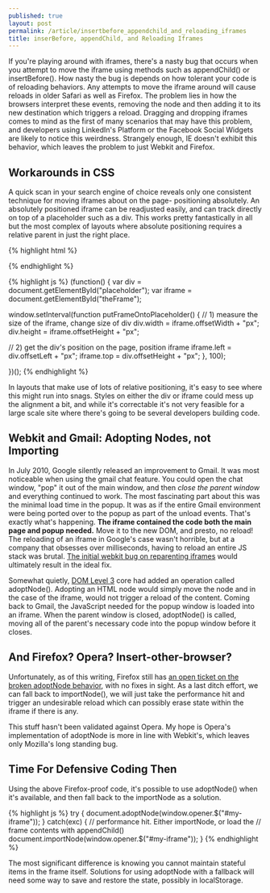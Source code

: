 ```yaml
---
published: true
layout: post
permalink: /article/insertbefore_appendchild_and_reloading_iframes
title: inserBefore, appendChild, and Reloading Iframes
---
```


If you're playing around with iframes, there's a nasty bug that occurs when you attempt to move the iframe using methods such as appendChild() or insertBefore(). How nasty the bug is depends on how tolerant your code is of reloading behaviors. Any attempts to move the iframe around will cause reloads in older Safari as well as Firefox. The problem lies in how the browsers interpret these events, removing the node and then adding it to its new destination which triggers a reload. Dragging and dropping iframes comes to mind as the first of many scenarios that may have this problem, and developers using LinkedIn's Platform or the Facebook Social Widgets are likely to notice this weirdness. Strangely enough, IE doesn't exhibit this behavior, which leaves the problem to just Webkit and Firefox.

## Workarounds in CSS
A quick scan in your search engine of choice reveals only one consistent technique for moving iframes about on the page- positioning absolutely. An absolutely positioned iframe can be readjusted easily, and can track directly on top of a placeholder such as a div. This works pretty fantastically in all but the most complex of layouts where absolute positioning requires a relative parent in just the right place.

{% highlight html %}
  <div id="#placeholder"></div>

  <!-- ...last node in the page... -->
  <iframe id="theFrame" src="http://www.example.com"
   style="left: -12345px; top: 0; position: absolute;"></iframe>
</body>
{% endhighlight %}

{% highlight js %}
(function() {
var div = document.getElementById("placeholder");
var iframe = document.getElementById("theFrame");

window.setInterval(function putFrameOntoPlaceholder() {
  // 1) measure the size of the iframe, change size of div
  div.width = iframe.offsetWidth + "px";
  div.height = iframe.offsetHeight + "px";

  // 2) get the div's position on the page, position iframe
  iframe.left = div.offsetLeft + "px";
  iframe.top = div.offsetHeight + "px";
}, 100);

})();
{% endhighlight %}

In layouts that make use of lots of relative positioning, it's easy to see where this might run into snags. Styles on either the div or iframe could mess up the alignment a bit, and while it's correctable it's not very feasible for a large scale site where there's going to be several developers building code.

## Webkit and Gmail: Adopting Nodes, not Importing
In July 2010, Google silently released an improvement to Gmail. It was most noticeable when using the gmail chat feature. You could open the chat window, "pop" it out of the main window, and then *close the parent window* and everything continued to work. The most fascinating part about this was the minimal load time in the popup. It was as if the entire Gmail environment were being ported over to the popup as part of the unload events. That's exactly what's happening. **The iframe contained the code both the main page and popup needed.** Move it to the new DOM, and presto, no reload! The reloading of an iframe in Google's case wasn't horrible, but at a company that obsesses over milliseconds, having to reload an entire JS stack was brutal. [The initial webkit bug on reparenting iframes](https://bugs.webkit.org/show_bug.cgi?id=32848) would ultimately result in the ideal fix.

Somewhat quietly, [DOM Level 3](http://www.w3.org/TR/DOM-Level-3-Core/core.html) core had added an operation called adoptNode(). Adopting an HTML node would simply move the node and in the case of the iframe, would not trigger a reload of the content. Coming back to Gmail, the JavaScript needed for the popup window is loaded into an iframe. When the parent window is closed, adoptNode() is called, moving all of the parent's necessary code into the popup window before it closes.

## And Firefox? Opera? Insert-other-browser?
Unfortunately, as of this writing, Firefox still has [an open ticket on the broken adoptNode behavior](https://bugzilla.mozilla.org/show_bug.cgi?id=254144), with no fixes in sight. As a last ditch effort, we can fall back to importNode(), we will just take the performance hit and trigger an undesirable reload which can possibly erase state within the iframe if there is any.

This stuff hasn't been validated against Opera. My hope is Opera's implementation of adoptNode is more in line with Webkit's, which leaves only Mozilla's long standing bug.

## Time For Defensive Coding Then
Using the above Firefox-proof code, it's possible to use adoptNode() when it's available, and then fall back to the importNode as a solution.

{% highlight js %}
try {
  document.adoptNode(window.opener.$("#my-iframe"));
}
catch(exc) {
  // performance hit. Either importNode, or load the
  // frame contents with appendChild()
  document.importNode(window.opener.$("#my-iframe"));
}
{% endhighlight %}

The most significant difference is knowing you cannot maintain stateful items in the frame itself. Solutions for using adoptNode with a fallback will need some way to save and restore the state, possibly in localStorage.
